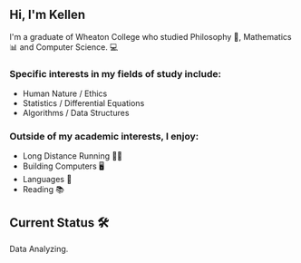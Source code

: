 ## Hi, I'm Kellen
I'm a graduate of Wheaton College who studied Philosophy 🤔, Mathematics 📊 and Computer Science. 💻

### Specific interests in my fields of study include:
- Human Nature / Ethics
- Statistics / Differential Equations
- Algorithms / Data Structures

### Outside of my academic interests, I enjoy:
- Long Distance Running 🏃‍♂️
- Building Computers 🖥️
- Languages 💬
- Reading 📚

## Current Status 🛠️
Data Analyzing.
